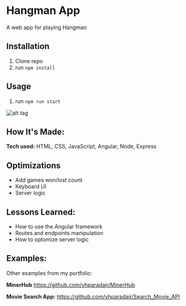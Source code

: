 # Hangman App
A web app for playing Hangman

## Installation

1. Clone repo
2. run `npm install`

## Usage

1. run `npm run start`


![alt tag](https://i.imgur.com/2F5Gc5w.png)

## How It's Made:

**Tech used:** HTML, CSS, JavaScript, Angular, Node, Express


## Optimizations

- Add games won/lost count
- Keyboard UI 
- Server logic


## Lessons Learned:
- How to use the Angular framework
- Routes and endpoints manipulation
- How to optomize server logic


## Examples:
Other examples from my portfolio:

**MinerHub** https://github.com/vhparadajr/MinerHub

**Movie Search App:** https://github.com/vhparadajr/Search_Movie_API
